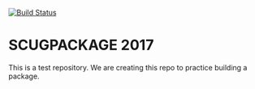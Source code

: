 [![Build Status](https://travis-ci.org/Maleeha/SCUGPACKAGE.svg?branch=master)](https://travis-ci.org/Maleeha/SCUGPACKAGE)
# SCUGPACKAGE 2017
This is a test repository. We are creating this repo to practice building a package. 
